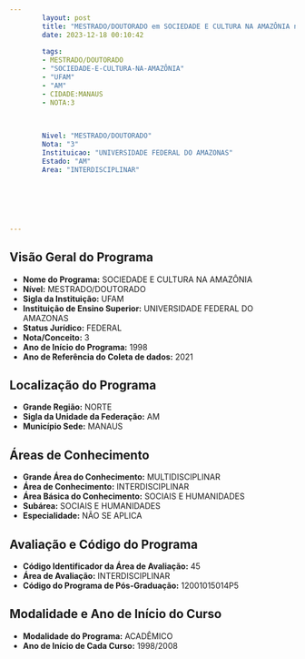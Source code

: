 ```yaml
---
        layout: post
        title: "MESTRADO/DOUTORADO em SOCIEDADE E CULTURA NA AMAZÔNIA na UFAM  "
        date: 2023-12-18 00:10:42
     
        tags:
        - MESTRADO/DOUTORADO
        - "SOCIEDADE-E-CULTURA-NA-AMAZÔNIA"
        - "UFAM"
        - "AM"
        - CIDADE:MANAUS
        - NOTA:3
        
       

        Nivel: "MESTRADO/DOUTORADO"
        Nota: "3"
        Instituicao: "UNIVERSIDADE FEDERAL DO AMAZONAS"
        Estado: "AM"
        Area: "INTERDISCIPLINAR"
        
        
        
        
        
        
---
```

## Visão Geral do Programa
- **Nome do Programa:** SOCIEDADE E CULTURA NA AMAZÔNIA
- **Nível:** MESTRADO/DOUTORADO
- **Sigla da Instituição:** UFAM
- **Instituição de Ensino Superior:** UNIVERSIDADE FEDERAL DO AMAZONAS
- **Status Jurídico:** FEDERAL
- **Nota/Conceito:** 3
- **Ano de Início do Programa:** 1998
- **Ano de Referência do Coleta de dados:** 2021

## Localização do Programa
- **Grande Região:** NORTE
- **Sigla da Unidade da Federação:** AM
- **Município Sede:** MANAUS

## Áreas de Conhecimento
- **Grande Área do Conhecimento:** MULTIDISCIPLINAR
- **Área de Conhecimento:** INTERDISCIPLINAR
- **Área Básica do Conhecimento:** SOCIAIS E HUMANIDADES
- **Subárea:** SOCIAIS E HUMANIDADES
- **Especialidade:** NÃO SE APLICA

## Avaliação e Código do Programa
- **Código Identificador da Área de Avaliação:** 45
- **Área de Avaliação:** INTERDISCIPLINAR
- **Código do Programa de Pós-Graduação:** 12001015014P5


## Modalidade e Ano de Início do Curso
- **Modalidade do Programa:** ACADÊMICO
- **Ano de Início de Cada Curso:** 1998/2008
